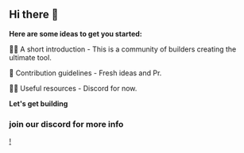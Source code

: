 ## Hi there 👋

**Here are some ideas to get you started:**

🙋‍♀️ A short introduction - This is a community of builders creating the ultimate tool.

🌈 Contribution guidelines - Fresh ideas and Pr.

👩‍💻 Useful resources - Discord for now.

**Let's get building**

### join our discord for more info

[!](https://discord.gg/wH6k7sPVa2)
